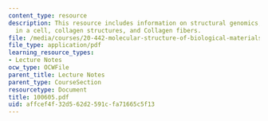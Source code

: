 ```yaml
---
content_type: resource
description: This resource includes information on structural genomics, collagen self-assembly
  in a cell, collagen structures, and Collagen fibers.
file: /media/courses/20-442-molecular-structure-of-biological-materials-be-442-fall-2005/affcef4f32d562d2591cfa71665c5f13_100605.pdf
file_type: application/pdf
learning_resource_types:
- Lecture Notes
ocw_type: OCWFile
parent_title: Lecture Notes
parent_type: CourseSection
resourcetype: Document
title: 100605.pdf
uid: affcef4f-32d5-62d2-591c-fa71665c5f13
---
```

